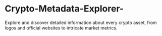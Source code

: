 # Crypto-Metadata-Explorer-
Explore and discover detailed information about every crypto asset, from logos and official websites to intricate market metrics.
